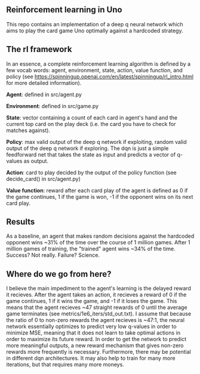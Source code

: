 ## Reinforcement learning in Uno
This repo contains an implementation of a deep q neural network which aims to play the card game Uno optimally against a hardcoded strategy.

## The rl framework
In an essence, a complete reinforcement learning algorithm is defined by a few vocab words: agent, environment, state, action, value function, and policy (see https://spinningup.openai.com/en/latest/spinningup/rl_intro.html for more detailed information).

**Agent**: defined in src/agent.py

**Environment**: defined in src/game.py

**State**: vector containing a count of each card in agent's hand and the current top card on the play deck (i.e. the card you have to check for matches against).

**Policy**: max valid output of the deep q network if exploiting, random valid output of the deep q network if exploring. The dqn is just a simple feedforward net that takes the state as input and predicts a vector of q-values as output.

**Action**: card to play decided by the output of the policy function (see decide_card() in src/agent.py)

**Value function**: reward after each card play of the agent is defined as 0 if the game continues, 1 if the game is won, -1 if the opponent wins on its next card play.

## Results
As a baseline, an agent that makes random decisions against the hardcoded opponent wins ~31% of the time over the course of 1 million games. After 1 million games of training, the "trained" agent wins ~34% of the time. Success? Not really. Failure? Science. 

## Where do we go from here?
I believe the main impediment to the agent's learning is the delayed reward it recieves. After the agent takes an action, it recieves a reward of 0 if the game continues, 
1 if it wins the game, and -1 if it loses the game. This means that the agent recieves ~47 straight rewards of 0 until the average game terminates (see metrics/1e6_iters/std_out.txt). 
I assume that because the ratio of 0 to non-zero rewards the agent recieves is ~47:1, the neural network essentially optimizes to predict very low q-values in order to minimize MSE, meaning that it does not learn to take optimal actions in order to maximize its future reward. In order to get the network to predict more meaningful outputs, a new reward mechanism that gives non-zero rewards more frequently is necessary. Furthermore, there may be potential in different dqn architectures. It may also help to train for many more iterations, but that requires many more moneys.


